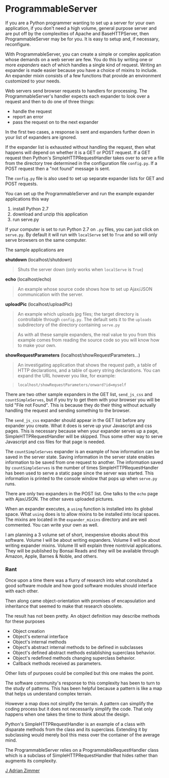 # ProgrammableServer

If you are a Python programmer wanting to set up a server for your
own application,  if you don't need a high volume, general purpose
server and are put off by the complexities of Apache and
BaseHTTPServer, then ProgrammableServer may be for you.  It is easy
to setup and, if necessary, reconfigure.

With ProgrammableServer, you can create a simple or complex
application whose demands on a web server are few.  You do this by
writing one or more *expanders* each of which handles a single kind
of request.  Writing an expander is made easier because you have a
choice of mixins to include.  An expander mixin consists of a few
functions that provide an environment customized to your needs.

Web servers send browser requests to handlers for processing.  The
ProgrammableServer's handler expects each expander to look over
a request and then to do one of three things:

- handle the request
- report an error
- pass the request on to the next expander

In the first two cases, a response is sent and expanders further
down in your list of expanders are ignored.

If the expander list is exhausted without handling the request, then
what happens will depend on whether it is a GET or POST request.  If a
GET request then Python's SimpleHTTPRequestHandler takes over to
serve a file from the directory tree determined in the configuration
file `config.py`.  If a POST request then a "not found" message is
sent.

The `config.py` file is also used to set up separate expander lists
for GET and POST requests.

You can set up the ProgrammableServer and run the example expander
applications this way

1. install Python 2.7
2. download and unzip this application
3. run serve.py 

If your computer is set to run Python 2.7 on `.py` files, you can
just click on `serve.py`.  By default it will run with `localServe` set to
`True` and so will only serve browsers on the same computer.

The sample applications are

**shutdown** (localhost/shutdown)

> Shuts the server down (only works when `localServe` is `True`)

**echo** (localhost/echo)

> An example whose source code shows how to set up
> Ajax/JSON communication with the server.  

**uploadPic** (localhost/uploadPic)

> An example which uploads jpg files;  the target directory is
> controllable through `config.py`.  The default sets it  to the
> `uploads` subdirectory of the directory containing `serve.py` 

> As with all these sample expanders, the real value to you from
this example comes
> from reading the source code so you will know how to make your
> own.

**showRequestParameters** (localhost/showRequestParameters...)

> An investigating application that shows the request path, a table of HTTP declarations, and a table
> of query string declarations.  You can expand the URL however you
> like, for example:  

> `localhost/showRequestParameters/onward?id=myself`

There are two other sample expanders in the GET list, `send_js_css` and
`countSimpleServes`, but if you try to get them with your browser you
will be told "File not Found".   This is because they do their thing
without actually handling the request and sending something to the
browser.

The `send_js_css` expander should appear in the GET list before any
expander you create.  What it does is serve up your Javascript and
css pages.  This is necessary because when your expander serves up a
page, SimpleHTTPRequestHandler will be skipped.  Thus some other
way to serve Javascript and css files for that page is needed.

The `countSimpleServes` expander is an example of how information
can be saved in the server state.  Saving information in the server
state enables information to be saved from one request to another.
The information saved by `countSimpleServes` is the number of times
SimpleHTTPRequestHandler has been used to serve a static page since
the server was started.  This
information is printed to the console window that pops up when
`serve.py` runs.

There are only two expanders in the POST list.  One talks to the `echo`
page with Ajax/JSON.  The other saves uploaded pictures. 
 
When an expander executes, a `using` function is installed into its global
space.  What `using` does is to allow mixins to be installed
into local spaces.  The mixins are located in the
`expander_mixins` directory and are well commented.  You can write
your own as well.

I am planning a 3 volume set of short, inexpensive ebooks about this software.
Volume I will be about writing expanders.  Volume II will be about
writing expander mixins.  Volume III will explain three nontrivial
applications.  They will be published by Bonsai Reads and they will
be available
through Amazon, Apple, Barnes & Noble, and others.

### Rant

Once upon a time there was a flurry of research into what consituted a good software module and how good software modules should interface with each other.

Then along came object-orientation with promises of encapsulation and inheritance that seemed to make that research obsolete.

The result has not been pretty. An object definition may describe methods for these purposes

- Object creation
- Object's external interface
- Object's internal methods
- Object's abstract internal methods to be defined in subclasses
- Object's defined abstract methods establishing superclass behavior.
- Object's redefined methods changing superclass behavior.
- Callback methods received as parameters.

Other lists of purposes could be compiled but this one makes the point.

The software community's response to this complexity has been to turn to the study of patterns. This has been helpful because a pattern is like a map that helps us understand complex terrain.

However a map does not simplify the terrain.  A pattern can simplify
the coding process but it does not necessarily simplify the code.  That only
happens when one takes the time to think about the design.

Python's SimpleHTTPRequestHandler is an example of a class with disparate methods from the class and its superclass. Extending it by subclassing would merely boil this mess over the container of the average mind.

The ProgrammableServer relies on a ProgrammableRequestHandler class
which is a subclass of SimpleHTTPRequestHandler that hides rather
than augments its complexity.

[J Adrian Zimmer](http://www.jazimmer.net)
